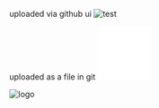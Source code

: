 uploaded via github ui
![test](https://user-images.githubusercontent.com/5458070/151806135-dc527648-9b94-46ee-b419-d59f3141cb2d.svg)

uploaded as a file in git
![test](https://raw.githubusercontent.com/tomduncalf/darkmodelogotest/main/test.svg)

![logo](https://user-images.githubusercontent.com/5458070/151807035-1ecf8387-92ba-4c66-b0ee-e08ed8981be5.svg)
